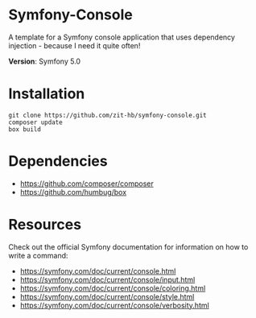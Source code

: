 Symfony-Console
===============

A template for a Symfony console application that uses dependency injection - because I need it quite often!

**Version**: Symfony 5.0

# Installation

    git clone https://github.com/zit-hb/symfony-console.git
    composer update
    box build

# Dependencies

 * https://github.com/composer/composer
 * https://github.com/humbug/box

# Resources

Check out the official Symfony documentation for information on how to write a command:

 * https://symfony.com/doc/current/console.html
 * https://symfony.com/doc/current/console/input.html
 * https://symfony.com/doc/current/console/coloring.html
 * https://symfony.com/doc/current/console/style.html
 * https://symfony.com/doc/current/console/verbosity.html